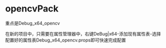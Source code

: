 # opencvPack

重点是Debug_x64_opencv

在新的项目中，只需要在属性管理器中，右键DeBug|x64-添加现有属性表-选择配置好的属性表Debug_x64_opencv.props即可快速完成配置
